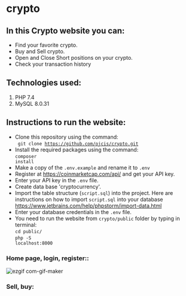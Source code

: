 # crypto
## In this Crypto website you can:

* Find your favorite crypto.
* Buy and Sell crypto.
* Open and Close Short positions on your crypto.
* Check your transaction history

## Technologies used:
<ol>
<li>PHP 7.4</li>
<li>MySQL 8.0.31</li>
</ol>

## Instructions to run the website:

* Clone this repository using the command:<br>
  <code> git clone https://github.com/ojcis/crypto.git </code>
* Install the required packages using the command:<br>
  <code>composer install</code>
* Make a copy of the <code>.env.example</code> and rename it to <code>.env</code>
* Register at https://coinmarketcap.com/api/ and get your API key.
* Enter your API key in the <code>.env</code> file.
* Create data base 'cryptocurrency'.
* Import the table structure (<code>script.sql</code>) into the project.
  Here are instructions on how to import <code>script.sql</code> into your database https://www.jetbrains.com/help/phpstorm/import-data.html
* Enter your database credentials in the <code>.env</code> file.
* You need to run the website from <code>crypto/public</code> folder by typing in terminal:<br>
  <code>cd public/</code><br><code>php -S localhost:8000</code>

### Home page, login, register::
![ezgif com-gif-maker](https://user-images.githubusercontent.com/112757458/209704052-ed69c5b0-c33b-4d94-a051-ac53d3fd35e8.gif)
### Sell, buy:

